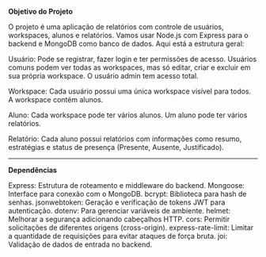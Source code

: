 <strong>Objetivo do Projeto</strong>

O projeto é uma aplicação de relatórios com controle de usuários, workspaces, alunos e relatórios. Vamos usar Node.js com Express para o backend e MongoDB como banco de dados. Aqui está a estrutura geral:

Usuário: Pode se registrar, fazer login e ter permissões de acesso. Usuários comuns podem ver todas as workspaces, mas só editar, criar e excluir em sua própria workspace. O usuário admin tem acesso total.

Workspace: Cada usuário possui uma única workspace visível para todos. A workspace contém alunos.

Aluno: Cada workspace pode ter vários alunos. Um aluno pode ter vários relatórios.

Relatório: Cada aluno possui relatórios com informações como resumo, estratégias e status de presença (Presente, Ausente, Justificado).

----------------

<strong>Dependências</strong>

Express: Estrutura de roteamento e middleware do backend.
Mongoose: Interface para conexão com o MongoDB.
bcrypt: Biblioteca para hash de senhas.
jsonwebtoken: Geração e verificação de tokens JWT para autenticação.
dotenv: Para gerenciar variáveis de ambiente.
helmet: Melhorar a segurança adicionando cabeçalhos HTTP.
cors: Permitir solicitações de diferentes origens (cross-origin).
express-rate-limit: Limitar a quantidade de requisições para evitar ataques de força bruta.
joi: Validação de dados de entrada no backend.